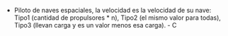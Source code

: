 * Piloto de naves espaciales, la velocidad es la velocidad de su nave: Tipo1 (cantidad de propulsores * n), Tipo2 (el mismo valor para todas), Tipo3 (llevan carga y es un valor menos esa carga). - C
